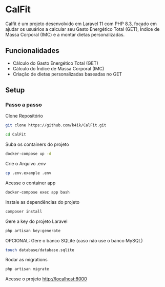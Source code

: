 # CalFit

Calfit é um projeto desenvolvido em Laravel 11 com PHP 8.3, focado em ajudar os usuários a calcular seu Gasto Energético Total (GET), Índice de Massa Corporal (IMC) e a montar dietas personalizadas. 

## Funcionalidades

- Cálculo do Gasto Energético Total (GET)
- Cálculo do Índice de Massa Corporal (IMC)
- Criação de dietas personalizadas baseadas no GET

## Setup 

### Passo a passo
Clone Repositório
```sh
git clone https://github.com/k4ik/CalFit.git
```
```sh
cd CalFit
```

Suba os containers do projeto
```sh
docker-compose up -d
```

Crie o Arquivo .env
```sh
cp .env.example .env
```

Acesse o container app
```sh
docker-compose exec app bash
```


Instale as dependências do projeto
```sh
composer install
```

Gere a key do projeto Laravel
```sh
php artisan key:generate
```

OPCIONAL: Gere o banco SQLite (caso não use o banco MySQL)
```sh
touch database/database.sqlite
```

Rodar as migrations
```sh
php artisan migrate
```

Acesse o projeto
[http://localhost:8000](http://localhost:8000)
